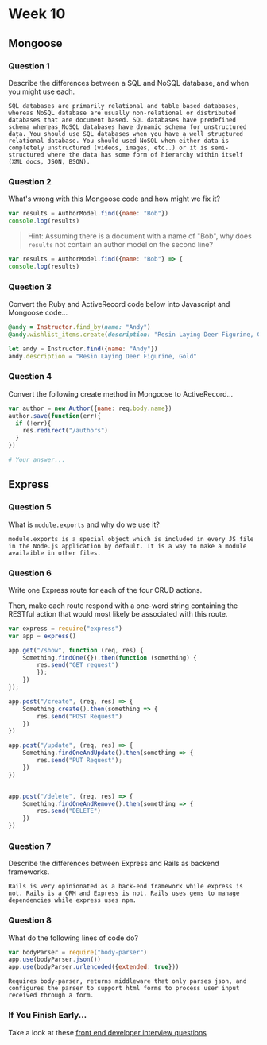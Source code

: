 # Week 10

## Mongoose

### Question 1

Describe the differences between a SQL and NoSQL database, and when you might use each.

```text
SQL databases are primarily relational and table based databases, whereas NoSQL database are usually non-relational or distributed databases that are document based. SQL databases have predefined schema whereas NoSQL databases have dynamic schema for unstructured data. You should use SQL databases when you have a well structured relational database. You should used NoSQL when either data is completely unstructured (videos, images, etc..) or it is semi-structured where the data has some form of hierarchy within itself (XML docs, JSON, BSON).
```

### Question 2

What's wrong with this Mongoose code and how might we fix it?

```js
var results = AuthorModel.find({name: "Bob"})
console.log(results)
```

> Hint: Assuming there is a document with a name of "Bob", why does `results` not contain an author model on the second line?

```js
var results = AuthorModel.find({name: "Bob"} => {
console.log(results)
```

### Question 3

Convert the Ruby and ActiveRecord code below into Javascript and Mongoose code...

```rb
@andy = Instructor.find_by(name: "Andy")
@andy.wishlist_items.create(description: "Resin Laying Deer Figurine, Gold")
```

```js
let andy = Instructor.find({name: "Andy"})
andy.description = "Resin Laying Deer Figurine, Gold"

```

### Question 4

Convert the following create method in Mongoose to ActiveRecord...

```js
var author = new Author({name: req.body.name})
author.save(function(err){
  if (!err){
    res.redirect("/authors")
  }
})
```

```rb
# Your answer...
```

## Express

### Question 5

What is `module.exports` and why do we use it?

```text
module.exports is a special object which is included in every JS file in the Node.js application by default. It is a way to make a module availaible in other files.
```

### Question 6

Write one Express route for each of the four CRUD actions.

Then, make each route respond with a one-word string containing the RESTful action that would most likely be associated with this route.

```js
var express = require("express")
var app = express()

app.get("/show", function (req, res) {
    Something.findOne({}).then(function (something) {
        res.send("GET request")
        });
    })
});

app.post("/create", (req, res) => {
    Something.create().then(something => {
        res.send("POST Request")
    })
})

app.post("/update", (req, res) => {
    Something.findOneAndUpdate().then(something => {
        res.send("PUT Request");
    })
})


app.post("/delete", (req, res) => {
    Something.findOneAndRemove().then(something => {
        res.send("DELETE")
    })
})

```

### Question 7

Describe the differences between Express and Rails as backend frameworks.

```text
Rails is very opinionated as a back-end framework while express is not. Rails is a ORM and Express is not. Rails uses gems to manage dependencies while express uses npm. 
```

### Question 8

What do the following lines of code do?

```js
var bodyParser = require("body-parser")
app.use(bodyParser.json())
app.use(bodyParser.urlencoded({extended: true}))
```

```text
Requires body-parser, returns middleware that only parses json, and configures the parser to support html forms to process user input received through a form.
```

### If You Finish Early...

Take a look at these [front end developer interview questions](https://github.com/h5bp/Front-end-Developer-Interview-Questions/blob/master/README.md)
